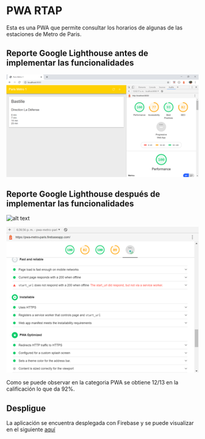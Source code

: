 # PWA RTAP

Esta es una PWA que permite consultar los horarios de algunas de las estaciones de Metro de Paris.

## Reporte Google Lighthouse antes de implementar las funcionalidades
![alt text](https://github.com/amespinosa11/pwa-ratp/blob/master/public/images/reporte_1.PNG)
## Reporte Google Lighthouse después de implementar las funcionalidades
![alt text](https://github.com/amespinosa11/pwa-ratp/blob/master/public/images/reporte_2.pmg)

![alt text](https://github.com/amespinosa11/pwa-ratp/blob/master/public/images/pwa_reporte.PNG)

Como se puede observar en la categoria PWA se obtiene 12/13 en la calificación lo que da 92%.

## Despligue
La aplicación se encuentra desplegada con Firebase y se puede visualizar en el siguiente [aquí](https://pwa-metro-paris.firebaseapp.com)
